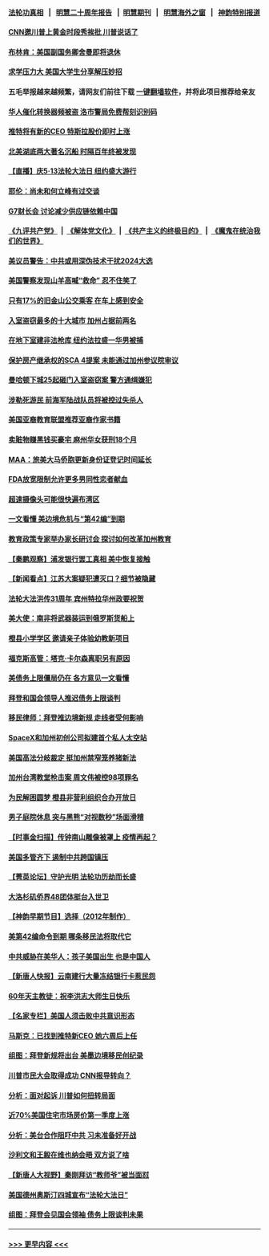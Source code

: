 #### [法轮功真相](https://github.com/gfw-breaker/truth/blob/master/README.md?t=0) &nbsp;&nbsp;|&nbsp;&nbsp; [明慧二十周年报告](https://github.com/gfw-breaker/mh-reports/blob/master/README.md?t=0) &nbsp;&nbsp;|&nbsp;&nbsp;[明慧期刊](https://github.com/gfw-breaker/mh-qikan) &nbsp;&nbsp;|&nbsp;&nbsp; [明慧海外之窗](https://github.com/gfw-breaker/mh-news/blob/master/README.md?t=0) &nbsp;&nbsp;|&nbsp;&nbsp; [神韵特别报道](https://github.com/gfw-breaker/mh-news/blob/master/shenyun.md?t=0)
#### [CNN邀川普上黄金时段秀挨批 川普说话了](../pages/nsc412/n13994928.md?t=05130043) 
#### [布林肯：美国副国务卿舍曼即将退休](../pages/nsc412/n13994927.md?t=05130043) 
#### [求学压力大 美国大学生分享解压妙招](../pages/nsc412/n13994521.md?t=05130043) 
#### 五毛举报越来越频繁，请网友们前往下载 [一键翻墙软件](https://github.com/gfw-breaker/ssr-accounts)，并将此项目推荐给亲友
#### [华人催化转换器频被盗 洛市警局免费帮刻识别码](../pages/nsc412/n13976131.md?t=05130043) 
#### [推特将有新的CEO 特斯拉股价即时上涨](../pages/nsc412/n13994623.md?t=05130043) 
#### [北美湖底两大著名沉船 时隔百年终被发现](../pages/nsc412/n13994672.md?t=05130043) 
#### [【直播】庆5‧13法轮大法日 纽约盛大游行](../pages/nsc412/n13992381.md?t=05130043) 
#### [耶伦：尚未和何立峰有过交谈](../pages/nsc412/n13994845.md?t=05130043) 
#### [G7财长会 讨论减少供应链依赖中国](../pages/nsc412/n13994903.md?t=05130043) 
#### [《九评共产党》](https://github.com/begood0513/9ping.md/blob/master/README.md) &nbsp;|&nbsp; [《解体党文化》](../../../../jtdwh.md/blob/master/README.md)  &nbsp;|&nbsp; [《共产主义的终极目的》](../../../../gczydzjmd.md/blob/master/README.md) &nbsp;|&nbsp; [《魔鬼在统治我们的世界》](../../../../mgztzwmdsj.md/blob/master/README.md) 
#### [美议员警告：中共或用深伪技术干扰2024大选](../pages/nsc412/n13994724.md?t=05130043) 
#### [美国警察发现山羊高喊“救命” 忍不住笑了](../pages/nsc412/n13994664.md?t=05130043) 
#### [只有17%的旧金山公交乘客 在车上感到安全](../pages/nsc412/n13994626.md?t=05130043) 
#### [入室盗窃最多的十大城市 加州占据前两名](../pages/nsc412/n13994621.md?t=05130043) 
#### [在地下室建非法枪库 纽约法拉盛一华男被捕](../pages/nsc412/n13994567.md?t=05130043) 
#### [保护房产继承权的SCA 4提案 未能通过加州参议院审议](../pages/nsc412/n13994612.md?t=05130043) 
#### [曼哈顿下城25起砸门入室盗窃案 警方通缉嫌犯](../pages/nsc412/n13994561.md?t=05130043) 
#### [涉勒死游民 前海军陆战队员将被控过失杀人](../pages/nsc412/n13994557.md?t=05130043) 
#### [美国亚裔教育联盟推荐亚裔作家书籍](../pages/nsc412/n13994530.md?t=05130043) 
#### [卖赃物赚黑钱买豪宅 麻州华女获刑18个月](../pages/nsc412/n13994559.md?t=05130043) 
#### [MAA：旅美大马侨胞更新身份证登记时间延长](../pages/nsc412/n13994492.md?t=05130043) 
#### [FDA放宽限制允许更多男同性恋者献血](../pages/nsc412/n13994609.md?t=05130043) 
#### [超速摄像头可能很快遍布湾区](../pages/nsc412/n13994588.md?t=05130043) 
#### [一文看懂 美边境危机与“第42编”到期](../pages/nsc412/n13994476.md?t=05130043) 
#### [教育政策专家举办家长研讨会 探讨如何改革加州教育](../pages/nsc412/n13994439.md?t=05130043) 
#### [【秦鹏观察】浦发银行罢工真相 美中恢复接触](../pages/nsc412/n13994319.md?t=05130043) 
#### [【新闻看点】江苏大案疑犯遭灭口？细节被隐藏](../pages/nsc412/n13994381.md?t=05130043) 
#### [法轮大法洪传31周年 宾州特拉华州政要祝贺](../pages/nsc412/n13994428.md?t=05130043) 
#### [美大使：南非将武器装运到俄罗斯货船上](../pages/nsc412/n13994387.md?t=05130043) 
#### [橙县小学学区 邀请亲子体验幼教新项目](../pages/nsc412/n13994433.md?t=05130043) 
#### [福克斯高管：塔克‧卡尔森离职另有原因](../pages/nsc412/n13994294.md?t=05130043) 
#### [美债务上限僵局仍在 各方意见一文看懂](../pages/nsc412/n13994151.md?t=05130043) 
#### [拜登和国会领导人推迟债务上限谈判](../pages/nsc412/n13994304.md?t=05130043) 
#### [移民律师：拜登推边境新规 走线者受何影响](../pages/nsc412/n13994389.md?t=05130043) 
#### [SpaceX和加州初创公司拟建首个私人太空站](../pages/nsc412/n13994382.md?t=05130043) 
#### [美国高法分岐裁定 挺加州禁窄笼养猪新法](../pages/nsc412/n13994375.md?t=05130043) 
#### [加州台湾教堂枪击案 周文伟被控98项罪名](../pages/nsc412/n13994288.md?t=05130043) 
#### [为民解困圆梦 橙县非营利组织合办开放日](../pages/nsc412/n13994343.md?t=05130043) 
#### [男子庭院休息 突与黑熊“对视数秒”场面滑稽](../pages/nsc412/n13993816.md?t=05130043) 
#### [【时事金扫描】传钟南山雕像被罩上 疫情再起？](../pages/nsc412/n13994286.md?t=05130043) 
#### [美国多管齐下 遏制中共跨国镇压](../pages/nsc412/n13993574.md?t=05130043) 
#### [【菁英论坛】守护光明 法轮功历劫而长盛](../pages/nsc412/n13994298.md?t=05130043) 
#### [大洛杉矶侨界48团体挺台入世卫](../pages/nsc412/n13994335.md?t=05130043) 
#### [【神韵早期节目】选择（2012年制作）](../pages/nsc412/n13994267.md?t=05130043) 
#### [美第42编命令到期 哪条移民法将取代它](../pages/nsc412/n13994143.md?t=05130043) 
#### [中共威胁在美华人：孩子美国出生 也是中国人](../pages/nsc412/n13994232.md?t=05130043) 
#### [【新唐人快报】云南建行大量冻结银行卡惹民怨](../pages/nsc412/n13994078.md?t=05130043) 
#### [60年天主教徒：祝李洪志大师生日快乐](../pages/nsc412/n13993356.md?t=05130043) 
#### [【名家专栏】美国人须击败中共意识形态](../pages/nsc412/n13993076.md?t=05130043) 
#### [马斯克：已找到推特新CEO 她六周后上任](../pages/nsc412/n13994265.md?t=05130043) 
#### [组图：拜登新规将出台 美墨边境移民创纪录](../pages/nsc412/n13994117.md?t=05130043) 
#### [川普市民大会取得成功 CNN报导转向？](../pages/nsc412/n13994129.md?t=05130043) 
#### [分析：面对起诉 川普如何扭转局面](../pages/nsc412/n13994161.md?t=05130043) 
#### [近70%美国住宅市场房价第一季度上涨](../pages/nsc412/n13994218.md?t=05130043) 
#### [分析：美台合作阻吓中共 习未准备好开战](../pages/nsc412/n13989226.md?t=05130043) 
#### [沙利文和王毅在维也纳会晤 双方说了啥](../pages/nsc412/n13994118.md?t=05130043) 
#### [【新唐人大视野】秦刚拜访“教师爷”被当面怼](../pages/nsc412/n13993876.md?t=05130043) 
#### [美国德州奥斯汀四城宣布“法轮大法日”](../pages/nsc412/n13993829.md?t=05130043) 
#### [组图：拜登会见国会领袖 债务上限谈判未果](../pages/nsc412/n13993892.md?t=05130043) 

----
#### [ >>> 更早内容 <<< ](../indexes/nsc412-earlier.md)
